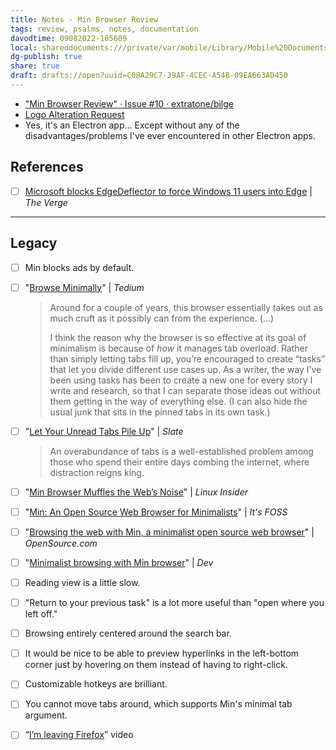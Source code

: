 ```yaml
---
title: Notes - Min Browser Review
tags: review, psalms, notes, documentation
davodtime: 09082022-105609
local: shareddocuments:///private/var/mobile/Library/Mobile%20Documents/iCloud~md~obsidian/Documents/OBSHIDDIAN/drafts/C08A29C7-39AF-4CEC-A54B-09EA663AD450.md
dg-publish: true
share: true
draft: drafts://open?uuid=C08A29C7-39AF-4CEC-A54B-09EA663AD450
---
```


- ["Min Browser Review" · Issue #10 · extratone/bilge](https://github.com/extratone/bilge/issues/10)
- [Logo Alteration Request](https://discord.com/channels/764269005195968512/764560513668612166/908950896925372436)
- Yes, it's an Electron app... Except without any of the disadvantages/problems I've ever encountered in other Electron apps.


## References

- [ ] [Microsoft blocks EdgeDeflector to force Windows 11 users into Edge](https://www.theverge.com/2021/11/15/22782802/microsoft-block-edgedeflector-windows-11) | *The Verge*

***
## Legacy
- [ ] Min blocks ads by default.

- [ ] "[Browse Minimally](https://tedium.co/2020/05/12/minimal-web-browser-argument/)" | *Tedium*

  > Around for a couple of years, this browser essentially takes out as much cruft as it possibly can from the experience. (...)
  >
  > I think the reason why the browser is so effective at its goal of minimalism is because of *how* it manages tab overload. Rather than simply letting tabs fill up, you’re encouraged to create “tasks” that let you divide different use cases up. As a writer, the way I’ve been using tasks has been to create a new one for every story I write and research, so that I can separate those ideas out without them getting in the way of everything else. (I can also hide the usual junk that sits in the pinned tabs in its own task.)

- [ ] "[Let Your Unread Tabs Pile Up](https://slate.com/technology/2018/09/browser-tab-mangement-strategy-plugins.html)" | *Slate*

  > An overabundance of tabs is a well-established problem among those who spend their entire days combing the internet, where distraction reigns king.

- [ ] "[Min Browser Muffles the Web’s Noise](https://linuxinsider.com/story/Min-Browser-Muffles-the-Webs-Noise-84212.html)" | *Linux Insider*

- [ ] "[Min: An Open Source Web Browser for Minimalists](https://itsfoss.com/min-an-open-source-web-browser-for-minimalists/)" | *It's FOSS*

- [ ] "[Browsing the web with Min, a minimalist open source web browser](https://opensource.com/article/18/10/min-web-browser)" | *OpenSource.com*

- [ ] "[Minimalist browsing with Min browser](https://dev.to/wangonya/minimalist-browsing-with-min-browser-1p0c)" | *Dev*

- [ ] Reading view is a little slow.

- [ ] "Return to your previous task" is a lot more useful than "open where you left off."

- [ ] Browsing entirely centered around the search bar.

- [ ] It would be nice to be able to preview hyperlinks in the left-bottom corner just by hovering on them instead of having to right-click.

- [ ] Customizable hotkeys are brilliant.

- [ ] You cannot move tabs around, which supports Min's minimal tab argument.

- [ ] “[I’m leaving Firefox](https://youtu.be/DgFS1Do_1As)” video